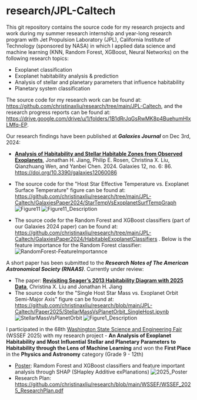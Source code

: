 # research/JPL-Caltech
This git repository contains the source code for my research projects and work during my summer research internship and year-long research program with Jet Propulsion Laboratory (JPL), California Institute of Technology (sponsored by NASA) in which I applied data science and machine learning (KNN, Random Forest, XGBoost, Neural Networks) on the following research topics:
- Exoplanet classification
- Exoplanet habitability analysis & prediction
- Analysis of stellar and planetary parameters that influence habitability
- Planetary system classification

The source code for my research work can be found at: https://github.com/christinaxliu/research/tree/main/JPL-Caltech, and the research progress reports can be found at: https://drive.google.com/drive/u/1/folders/1B1dRrJqGsRwMK8p4BuehumHlxLMfq-EP.

Our research findings have been published at ***Galaxies Journal*** on Dec 3rd, 2024:
- [**Analysis of Habitability and Stellar Habitable Zones from Observed Exoplanets**](https://doi.org/10.3390/galaxies12060086), Jonathan H. Jiang, Philip E. Rosen, Christina X. Liu, Qianzhuang Wen, and Yanbei Chen. 2024. Galaxies 12, no. 6: 86. https://doi.org/10.3390/galaxies12060086
- The source code for the "Host Star Effective Temperature vs. Exoplanet Surface Temperature" figure can be found at: https://github.com/christinaxliu/research/tree/main/JPL-Caltech/GalaxiesPaper2024/StarTempVsExoplanetSurfTempGraph
 ![Figure11](https://github.com/user-attachments/assets/9a087311-2a36-4883-b88e-94e89f0ea670)
![Figure11_Description](https://github.com/user-attachments/assets/dc54f60b-25bf-48a6-b8bf-2b39e9c6aac0)

- The source code for the Random Forest and XGBoost classifiers (part of our Galaxies 2024 paper) can be found at: https://github.com/christinaxliu/research/tree/main/JPL-Caltech/GalaxiesPaper2024/HabitableExoplanetClassifiers .
  Below is the feature importance for the Random Forest classifier:
  ![RandomForest-FeatureImportannce](https://github.com/user-attachments/assets/37c8027a-4bd4-496f-b0cc-4413129d086a)

A short paper has been submitted to the ***Research Notes of The American Astronomical Society (RNAAS)***. Currently under review:
- The paper: [**Revisiting Seager’s 2013 Habitability Diagram with 2025 Data**](https://github.com/christinaxliu/research/blob/main/JPL-Caltech/RNAASPaper2025/Revisiting%20Seager%E2%80%99s%202013%20Habitability%20Diagram%20with%202025%20Data.pdf), Christina X. Liu and Jonathan H. Jiang
- The source code for the "Single Host Star Mass vs. Exoplanet Orbit Semi-Major Axis" figure can be found at: https://github.com/christinaxliu/research/blob/main/JPL-Caltech/Paper2025/StellarMassVsPlanetOrbit_SingleHost.ipynb
![StellarMassVsPlanetOrbit](https://github.com/user-attachments/assets/5d3bac84-0ad2-4b50-8bf2-50813f55a251)
![Figure1_Description](https://github.com/user-attachments/assets/b9cd0468-47f5-4501-832e-88ab7b3c8770)

I participated in the 68th [Washington State Science and Engineering Fair](https://wssef.org/) (WSSEF 2025) with my research project - **An Analysis of Exoplanet Habitability and Most Influential Stellar and Planetary Parameters to Habitability through the Lens of Machine Learning** and won the **First Place** in the **Physics and Astronomy** category (Grade 9 - 12th)
- [Poster](https://github.com/user-attachments/files/19544574/2025_Poster.pdf):
Ramdom Forest and XGBoost classifiers and feature important analysis through SHAP (SHapley Additive exPlanations)
![2025_Poster](https://github.com/user-attachments/assets/dff38dec-8841-468b-9951-f676ee556454)
- Research Plan:
https://github.com/christinaxliu/research/blob/main/WSSEF/WSSEF_2025_ResearchPlan.pdf
